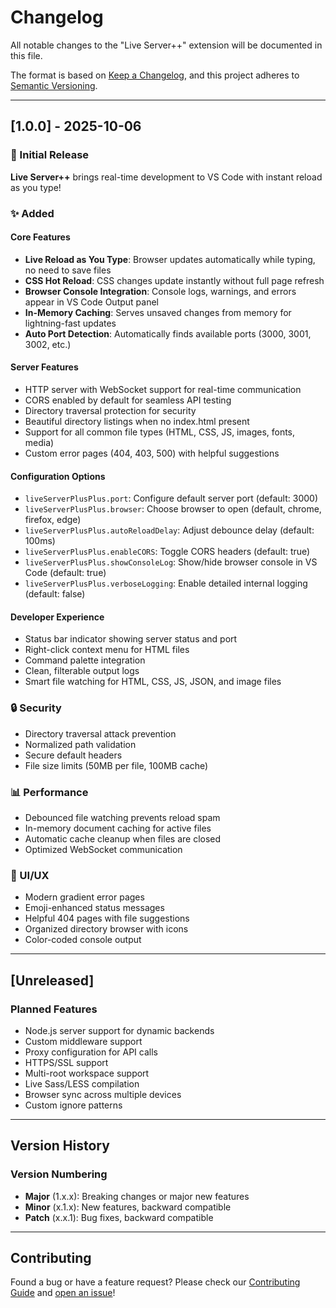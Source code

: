 # Changelog

All notable changes to the "Live Server++" extension will be documented in this file.

The format is based on [Keep a Changelog](https://keepachangelog.com/en/1.0.0/),
and this project adheres to [Semantic Versioning](https://semver.org/spec/v2.0.0.html).

---

## [1.0.0] - 2025-10-06

### 🎉 Initial Release

**Live Server++** brings real-time development to VS Code with instant reload as you type!

### ✨ Added

#### Core Features

- **Live Reload as You Type**: Browser updates automatically while typing, no need to save files
- **CSS Hot Reload**: CSS changes update instantly without full page refresh
- **Browser Console Integration**: Console logs, warnings, and errors appear in VS Code Output panel
- **In-Memory Caching**: Serves unsaved changes from memory for lightning-fast updates
- **Auto Port Detection**: Automatically finds available ports (3000, 3001, 3002, etc.)

#### Server Features

- HTTP server with WebSocket support for real-time communication
- CORS enabled by default for seamless API testing
- Directory traversal protection for security
- Beautiful directory listings when no index.html present
- Support for all common file types (HTML, CSS, JS, images, fonts, media)
- Custom error pages (404, 403, 500) with helpful suggestions

#### Configuration Options

- `liveServerPlusPlus.port`: Configure default server port (default: 3000)
- `liveServerPlusPlus.browser`: Choose browser to open (default, chrome, firefox, edge)
- `liveServerPlusPlus.autoReloadDelay`: Adjust debounce delay (default: 100ms)
- `liveServerPlusPlus.enableCORS`: Toggle CORS headers (default: true)
- `liveServerPlusPlus.showConsoleLog`: Show/hide browser console in VS Code (default: true)
- `liveServerPlusPlus.verboseLogging`: Enable detailed internal logging (default: false)

#### Developer Experience

- Status bar indicator showing server status and port
- Right-click context menu for HTML files
- Command palette integration
- Clean, filterable output logs
- Smart file watching for HTML, CSS, JS, JSON, and image files

### 🔒 Security

- Directory traversal attack prevention
- Normalized path validation
- Secure default headers
- File size limits (50MB per file, 100MB cache)

### 📊 Performance

- Debounced file watching prevents reload spam
- In-memory document caching for active files
- Automatic cache cleanup when files are closed
- Optimized WebSocket communication

### 🎨 UI/UX

- Modern gradient error pages
- Emoji-enhanced status messages
- Helpful 404 pages with file suggestions
- Organized directory browser with icons
- Color-coded console output

---

## [Unreleased]

### Planned Features

- Node.js server support for dynamic backends
- Custom middleware support
- Proxy configuration for API calls
- HTTPS/SSL support
- Multi-root workspace support
- Live Sass/LESS compilation
- Browser sync across multiple devices
- Custom ignore patterns

---

## Version History

### Version Numbering

- **Major** (1.x.x): Breaking changes or major new features
- **Minor** (x.1.x): New features, backward compatible
- **Patch** (x.x.1): Bug fixes, backward compatible

---

## Contributing

Found a bug or have a feature request? Please check our [Contributing Guide](CONTRIBUTING.md) and [open an issue](https://github.com/MohdYahyaMahmodi/live-server-plus-plus/issues)!
